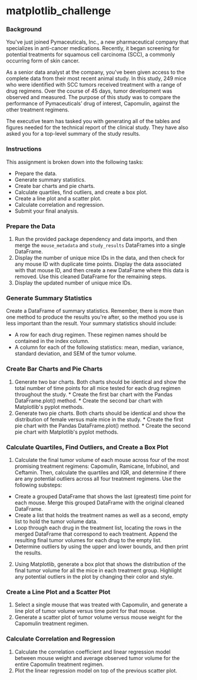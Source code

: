 # matplotlib_challenge

### Background
You've just joined Pymaceuticals, Inc., a new pharmaceutical company that specializes in anti-cancer medications. Recently, it began screening for potential treatments for squamous cell carcinoma (SCC), a commonly occurring form of skin cancer.

As a senior data analyst at the company, you've been given access to the complete data from their most recent animal study. In this study, 249 mice who were identified with SCC tumors received treatment with a range of drug regimens. Over the course of 45 days, tumor development was observed and measured. The purpose of this study was to compare the performance of Pymaceuticals’ drug of interest, Capomulin, against the other treatment regimens.

The executive team has tasked you with generating all of the tables and figures needed for the technical report of the clinical study. They have also asked you for a top-level summary of the study results.

### Instructions
This assignment is broken down into the following tasks:
  * Prepare the data.
  * Generate summary statistics.
  * Create bar charts and pie charts.
  * Calculate quartiles, find outliers, and create a box plot.
  * Create a line plot and a scatter plot.
  * Calculate correlation and regression.
  * Submit your final analysis.

### Prepare the Data
  1. Run the provided package dependency and data imports, and then merge the `mouse_metadata` and `study_results` DataFrames into a single DataFrame.
  2. Display the number of unique mice IDs in the data, and then check for any mouse ID with duplicate time points. Display the data associated with that mouse ID, and then create a new DataFrame where this data is removed. Use this cleaned DataFrame for the remaining steps.
  3. Display the updated number of unique mice IDs.

### Generate Summary Statistics
Create a DataFrame of summary statistics. Remember, there is more than one method to produce the results you're after, so the method you use is less important than the result.
Your summary statistics should include:
  * A row for each drug regimen. These regimen names should be contained in the index column.
  * A column for each of the following statistics: mean, median, variance, standard deviation, and SEM of the tumor volume.

### Create Bar Charts and Pie Charts
  1. Generate two bar charts. Both charts should be identical and show the total number of time points for all mice tested for each drug regimen throughout the study.
    * Create the first bar chart with the Pandas DataFrame.plot() method.
    * Create the second bar chart with Matplotlib's pyplot methods.
  2. Generate two pie charts. Both charts should be identical and show the distribution of female versus male mice in the study.
    * Create the first pie chart with the Pandas DataFrame.plot() method.
    * Create the second pie chart with Matplotlib's pyplot methods.

### Calculate Quartiles, Find Outliers, and Create a Box Plot
1. Calculate the final tumor volume of each mouse across four of the most promising treatment regimens: Capomulin, Ramicane, Infubinol, and Ceftamin. Then, calculate the quartiles and IQR, and determine if there are any potential outliers across all four treatment regimens. Use the following substeps:
  * Create a grouped DataFrame that shows the last (greatest) time point for each mouse. Merge this grouped DataFrame with the original cleaned DataFrame.
  * Create a list that holds the treatment names as well as a second, empty list to hold the tumor volume data.
  * Loop through each drug in the treatment list, locating the rows in the merged DataFrame that correspond to each treatment. Append the resulting final tumor volumes for each drug to the empty list.
  * Determine outliers by using the upper and lower bounds, and then print the results.

2. Using Matplotlib, generate a box plot that shows the distribution of the final tumor volume for all the mice in each treatment group. Highlight any potential outliers in the plot by changing their color and style.

### Create a Line Plot and a Scatter Plot
1. Select a single mouse that was treated with Capomulin, and generate a line plot of tumor volume versus time point for that mouse.
2. Generate a scatter plot of tumor volume versus mouse weight for the Capomulin treatment regimen.

### Calculate Correlation and Regression
1. Calculate the correlation coefficient and linear regression model between mouse weight and average observed tumor volume for the entire Capomulin treatment regimen.
2. Plot the linear regression model on top of the previous scatter plot.

